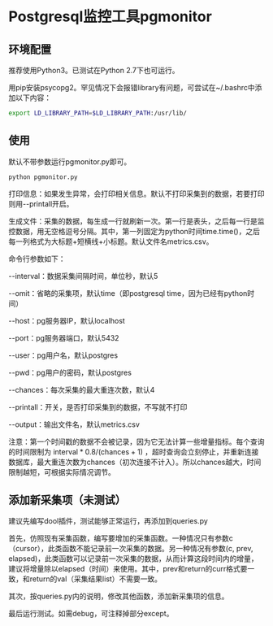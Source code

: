 # Postgresql监控工具pgmonitor

## 环境配置

推荐使用Python3。已测试在Python 2.7下也可运行。

用pip安装psycopg2。罕见情况下会报错library有问题，可尝试在~/.bashrc中添加以下内容：

```sh
export LD_LIBRARY_PATH=$LD_LIBRARY_PATH:/usr/lib/
```

## 使用

默认不带参数运行pgmonitor.py即可。

```sh
python pgmonitor.py
```

打印信息：如果发生异常，会打印相关信息。默认不打印采集到的数据，若要打印则用--printall开启。

生成文件：采集的数据，每生成一行就刷新一次。第一行是表头，之后每一行是监控数据，用无空格逗号分隔。其中，第一列固定为python时间time.time()，之后每一列格式为大标题+短横线+小标题。默认文件名metrics.csv。

命令行参数如下：

--interval：数据采集间隔时间，单位秒，默认5

--omit：省略的采集项，默认time（即postgresql time，因为已经有python时间）

--host：pg服务器IP，默认localhost

--port：pg服务器端口，默认5432

--user：pg用户名，默认postgres

--pwd：pg用户的密码，默认postgres

--chances：每次采集的最大重连次数，默认4

--printall：开关，是否打印采集到的数据，不写就不打印

--output：输出文件名，默认metrics.csv

注意：第一个时间戳的数据不会被记录，因为它无法计算一些增量指标。每个查询的时间限制为 $\text{interval}*0.8/(\text{chances}+1)$ ，超时查询会立刻停止，并重新连接数据库，最大重连次数为chances（初次连接不计入）。所以chances越大，时间限制越短，可根据实际情况调节。

## 添加新采集项（未测试）

建议先编写dool插件，测试能够正常运行，再添加到queries.py

首先，仿照现有采集函数，编写要增加的采集函数。一种情况只有参数c（cursor），此类函数不能记录前一次采集的数据。另一种情况有参数(c, prev, elapsed)，此类函数可以记录前一次采集的数据，从而计算这段时间内的增量，建议将增量除以elapsed（时间）来使用。其中，prev和return的curr格式要一致，和return的val（采集结果list）不需要一致。

其次，按queries.py内的说明，修改其他函数，添加新采集项的信息。

最后运行测试。如需debug，可注释掉部分except。